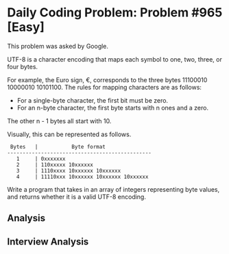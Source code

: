 # Daily Coding Problem: Problem #965 [Easy] 

This problem was asked by Google.

UTF-8 is a character encoding that maps each symbol to one, two, three, or four bytes.

For example, the Euro sign, €,
corresponds to the three bytes 11100010 10000010 10101100.
The rules for mapping characters are as follows:

* For a single-byte character, the first bit must be zero.
* For an n-byte character, the first byte starts with n ones and a zero.

The other n - 1 bytes all start with 10.

Visually, this can be represented as follows.

```
 Bytes   |           Byte format
-----------------------------------------------
   1     | 0xxxxxxx
   2     | 110xxxxx 10xxxxxx
   3     | 1110xxxx 10xxxxxx 10xxxxxx
   4     | 11110xxx 10xxxxxx 10xxxxxx 10xxxxxx
```

Write a program that takes in an array of integers representing byte values,
and returns whether it is a valid UTF-8 encoding.

## Analysis

## Interview Analysis
